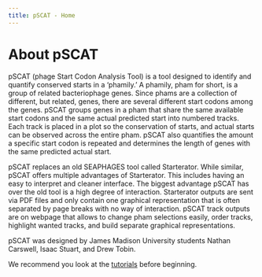 ```yaml
---
title: pSCAT - Home
---
```


# About pSCAT 
pSCAT (phage Start Codon Analysis Tool) is a tool designed to identify and quantify conserved starts in a ‘phamily.’ A phamily, pham for short, is a group of related bacteriophage genes. Since phams are a collection of different, but related, genes, there are several different start codons among the genes. pSCAT groups genes in a pham that share the same available start codons and the same actual predicted start into numbered tracks. Each track is placed in a plot so the conservation of starts, and actual starts can be observed across the entire pham. pSCAT also quantifies the amount a specific start codon is repeated and determines the length of genes with the same predicted actual start. 

 

pSCAT replaces an old SEAPHAGES tool called Starterator. While similar, pSCAT offers multiple advantages of Starterator. This includes having an easy to interpret and cleaner interface. The biggest advantage pSCAT has over the old tool is a high degree of interaction. Starterator outputs are sent via PDF files and only contain one graphical representation that is often separated by page breaks with no way of interaction. pSCAT track outputs are on webpage that allows to change pham selections easily, order tracks, highlight wanted tracks, and build separate graphical representations. 

 

pSCAT was designed by James Madison University students Nathan Carswell, Isaac Stuart, and Drew Tobin. 

<div class="tip">We recommend you look at the <a href="./tutorials">tutorials</a> before beginning.</div>

